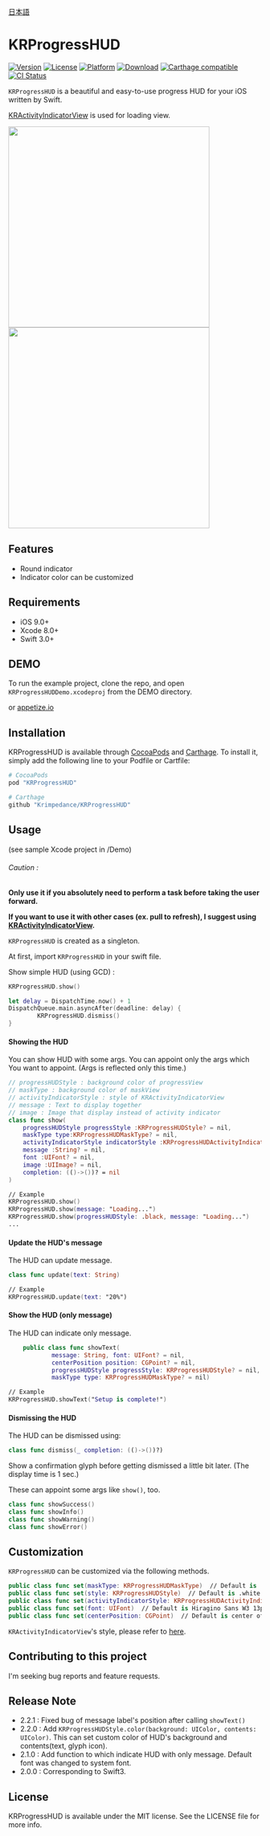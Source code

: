 [日本語](./README_Ja.md)

# KRProgressHUD

[![Version](https://img.shields.io/cocoapods/v/KRProgressHUD.svg?style=flat)](http://cocoapods.org/pods/KRProgressHUD)
[![License](https://img.shields.io/cocoapods/l/KRProgressHUD.svg?style=flat)](http://cocoapods.org/pods/KRProgressHUD)
[![Platform](https://img.shields.io/cocoapods/p/KRProgressHUD.svg?style=flat)](http://cocoapods.org/pods/KRProgressHUD)
[![Download](https://img.shields.io/cocoapods/dt/KRProgressHUD.svg?style=flat)](http://cocoapods.org/pods/KRProgressHUD)
[![Carthage compatible](https://img.shields.io/badge/Carthage-compatible-4BC51D.svg?style=flat)](https://github.com/Carthage/Carthage)
[![CI Status](http://img.shields.io/travis/krimpedance/KRProgressHUD.svg?style=flat)](https://travis-ci.org/krimpedance/KRProgressHUD)

`KRProgressHUD` is a beautiful and easy-to-use progress HUD for your iOS written by Swift.

[KRActivityIndicatorView](https://github.com/krimpedance/KRActivityIndicator) is used for loading view.

<img src="./Resources/demo.gif" height=400>
<img src="./Resources/styles.png" width=400>

## Features
- Round indicator
- Indicator color can be customized

## Requirements
- iOS 9.0+
- Xcode 8.0+
- Swift 3.0+

## DEMO
To run the example project, clone the repo, and open `KRProgressHUDDemo.xcodeproj` from the DEMO directory.

or [appetize.io](https://appetize.io/app/nw022juw0znkf1n5u6ynga5ntm)

## Installation
KRProgressHUD is available through [CocoaPods](http://cocoapods.org) and [Carthage](https://github.com/Carthage/Carthage).
To install it, simply add the following line to your Podfile or Cartfile:

```ruby
# CocoaPods
pod "KRProgressHUD"
```

```ruby
# Carthage
github "Krimpedance/KRProgressHUD"
```

## Usage
(see sample Xcode project in /Demo)

###### Caution :
**Only use it if you absolutely need to perform a task before taking the user forward.**

**If you want to use it with other cases (ex. pull to refresh), I suggest using [KRActivityIndicatorView](https://github.com/krimpedance/KRActivityIndicator).**


`KRProgressHUD` is created as a singleton.

At first, import `KRProgressHUD` in your swift file.


Show simple HUD (using GCD) :
```Swift
KRProgressHUD.show()

let delay = DispatchTime.now() + 1
DispatchQueue.main.asyncAfter(deadline: delay) {
		KRProgressHUD.dismiss()
}
```

#### Showing the HUD
You can show HUD with some args.
You can appoint only the args which You want to appoint.
(Args is reflected only this time.)
```Swift
// progressHUDStyle : background color of progressView
// maskType : background color of maskView
// activityIndicatorStyle : style of KRActivityIndicatorView
// message : Text to display together
// image : Image that display instead of activity indicator
class func show(
    progressHUDStyle progressStyle :KRProgressHUDStyle? = nil,
    maskType type:KRProgressHUDMaskType? = nil,
    activityIndicatorStyle indicatorStyle :KRProgressHUDActivityIndicatorStyle? = nil,
    message :String? = nil,
    font :UIFont? = nil,
    image :UIImage? = nil,
    completion: (()->())? = nil
)

// Example
KRProgressHUD.show()
KRProgressHUD.show(message: "Loading...")
KRProgressHUD.show(progressHUDStyle: .black, message: "Loading...")
...
```

#### Update the HUD's message
The HUD can update message.
```Swift
class func update(text: String)

// Example
KRProgressHUD.update(text: "20%")
```

#### Show the HUD (only message)
The HUD can indicate only message.
```Swift
	public class func showText(
            message: String, font: UIFont? = nil,
            centerPosition position: CGPoint? = nil,
            progressHUDStyle progressStyle: KRProgressHUDStyle? = nil,
            maskType type: KRProgressHUDMaskType? = nil)

// Example
KRProgressHUD.showText("Setup is complete!")
```

#### Dismissing the HUD
The HUD can be dismissed using:
```Swift
class func dismiss(_ completion: (()->())?)
```
Show a confirmation glyph before getting dismissed a little bit later.
(The display time is 1 sec.)

These can appoint some args like `show()`, too.

```Swift
class func showSuccess()
class func showInfo()
class func showWarning()
class func showError()
```

## Customization
`KRProgressHUD` can be customized via the following methods.
```Swift
public class func set(maskType: KRProgressHUDMaskType)  // Default is .black
public class func set(style: KRProgressHUDStyle)  // Default is .white
public class func set(activityIndicatorStyle: KRProgressHUDActivityIndicatorStyle)  // Default is .black
public class func set(font: UIFont)  // Default is Hiragino Sans W3 13px (When it can't be used, system font 13px)
public class func set(centerPosition: CGPoint)  // Default is center of device screen.
```
`KRActivityIndicatorView`'s style, please refer to [here](https://github.com/krimpedance/KRActivityIndicator/blob/master/README.md).

## Contributing to this project
I'm seeking bug reports and feature requests.

## Release Note
- 2.2.1 : Fixed bug of message label's position after calling `showText()`
- 2.2.0 : Add `KRProgressHUDStyle.color(background: UIColor, contents: UIColor)`.
          This can set custom color of HUD's background and contents(text, glyph icon).
- 2.1.0 : Add function to which indicate HUD with only message.
          Default font was changed to system font.
- 2.0.0 : Corresponding to Swift3.

## License
KRProgressHUD is available under the MIT license. See the LICENSE file for more info.
